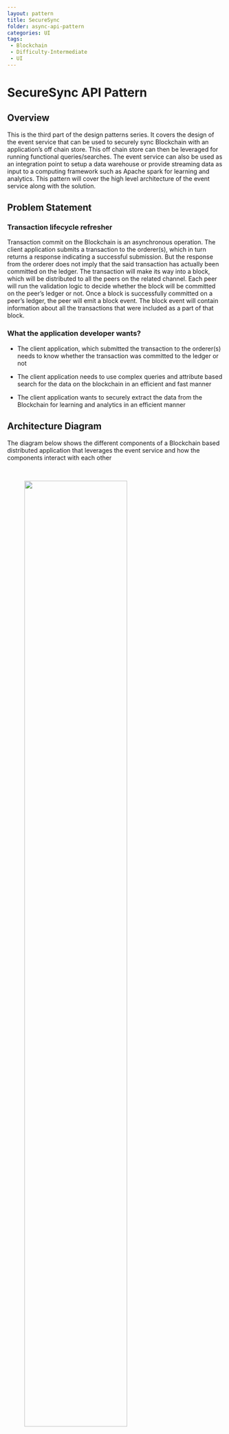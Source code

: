 ```yaml
---
layout: pattern
title: SecureSync
folder: async-api-pattern
categories: UI
tags:
 - Blockchain
 - Difficulty-Intermediate
 - UI
---
```


# SecureSync API Pattern

## Overview

This is the third part of the design patterns series. It covers the design of the event service that can be used to securely sync Blockchain with an application’s off chain store. This off chain store can then be leveraged for running functional queries/searches. The event service can also be used as an integration point to setup a data warehouse or provide streaming data as input to a computing framework such as Apache spark for learning and analytics. This pattern will cover the high level architecture of the event service along with the solution.


## Problem Statement

### Transaction lifecycle refresher

Transaction commit on the Blockchain is an asynchronous operation. The client application submits a transaction to the orderer(s), which in turn returns a response indicating a successful submission. But the response from the orderer does not imply that the said transaction has actually been committed on the ledger. The transaction will make its way into a block, which will be distributed to all the peers on the related channel. Each peer will run the validation logic to decide whether the block will be committed on the peer’s ledger or not. Once a block is successfully committed on a peer’s ledger, the peer will emit a block event. The block event will contain information about all the transactions that were included as a part of that block.

### What the application developer wants?

* The client application, which submitted the transaction to the orderer(s) needs to know whether the transaction was committed to the ledger or not

* The client application needs to use complex queries and attribute based search for the data on the blockchain in an efficient and fast manner

* The client application wants to securely extract the data from the Blockchain for learning and analytics in an efficient manner



## Architecture Diagram

The diagram below shows the different components of a Blockchain based distributed application that leverages the event service and how the components interact with each other

&ensp;

<figure>
<html>
<head>
<meta name="viewport" content="width=device-width, initial-scale=1">
</head>
<body>


<img src="./images/securesync-images/fig-1.png" style="width:75%;">

</body>
</html>
<figcaption>Fig.1</figcaption>
</figure>

&ensp;

The architecture above demonstrates how the event service can be used to publish block events to a queue of choice. These block events can be subsequently picked up by different consumers for functional application integration, learning and analytics. The next section will dive deeper into each of the components.

## Solution

### Event Service

The major responsibilities of the Event service are outlined below

* Registering with and listening in for block events from the channel event service

* Do a possible data transformation on the block events for easier consumer consumption in addition to what filtered blocks provide

* Distribute these events to interested consumers with atleast once delivery semantics

* Be crash fault tolerant and support load balancing on the producer and consumer side


#### Deployment

The event service is meant to be part of a distributed application stack that belongs to a peer owning organization/member. This is in line with the design of other application components so as to avoid point of centralization that gets to see all the events/data on the Blockchain. The event service would be able to listen in for block events on channels that the organization/member is a part of.

#### Registration

The event service could leverage the default registration mechanism provided by the chosen SDK or directly write a gRPC client to interact with the Deliver and DeliverFiltered event services provided by the fabric for a more customized implementation. The block events received from the channel event service could then be transformed or pushed as is on a messaging queue of choice. This design pattern will take Kafka as an example. The event service could expose a set of REST APIs, which could be used for configuring/creating  subscriptions with event services of different channels. Alternately, the event service could read the necessary configuration on start up from traditional config files and go register with the required channel event services.

#### Event Producer

<font color="red">**``<TODO>``** Add more detail on where the data resides in the block event/transaction</font>

As mentioned earlier, once the event service receives block events from the channel event service, it can push these events (with optional transformation) to a messaging queue of choice. For the sake of discussion this pattern will take Kafka as an example.

* The event producer would push the block events to a kafka topic

* This topic can be further subdivided into partitions by whatever partitioning logic suits the application needs. E.g Partitions could be created based on whether the block number is even or odd. Partitions could be created based on chaincodes or chaincode event types etc. The idea is to have a reasonable number of partitions so as to facilitate load balancing when writing to a topic from the producer side

* The topic should have a reasonable replication factor so that the topic data is replicated across multiple kafka brokers

* The event producer should also keep track of the blocks that have been successfully pushed on to the topic. This will help recover from unplanned crashes since the event producer can start processing blocks from where it left off before the crash

#### Event Consumer

Kafka consumer groups can be used to listen in for the block events from the consuming application.

* The consumer group will help facilitate load balancing on the consumer side since each partition will be assigned to one consumer in the consumer group

* In case a consumer crashes, kafka will reassign the partition to a different consumer in the consumer group ensuring that the event gets consumed

* Number of consumers in the consumer group should be less than or equal to the number partitions in the topic being consumed off.

* The consuming application can be horizontally scaled so as to create the targeted number of consumers in a consumer group

#### Delivery Semantics

Exactly once ordered delivery would be the holy grail. But a more practical implementation would be able to achieve at least once unordered delivery semantics. At least once semantics mean that a block event would not be lost but it may be delivered to the consumer multiple times. Unordered delivery means that the block events may reach the consumer out of order. The consuming application would need to handle both these cases

### Consumer Application

The consumer application design was discussed in detail in the second part of the design pattern series, which covered the async API pattern. In a nutshell the application layer is responsible for interacting with the Blockchain for submitting transactions and also providing the API layer for the end consumers to interact with. In addition, the consumer application is also responsible for implementing the client/consumer that can read data/block events off the queue being published to by the event service. The data provided by the event service can then be used to populate the off chain store. This in turn will help create a suitable representation of the data that is available on the ledger. The consumer application can then always directly query the off chain store instead of going to the ledger for fetching the data.

As per the delivery semantics covered earlier, the consumer application would need to take care of the following

<i>Handling duplicate block event delivery</i>

Unless block event processing on the consumer side is important, the consuming application would need to keep track of the blocks it has already consumed. This way the consuming application can ignore any duplicate block events

<i>Handling unordered block event delivery</i>

Here is a sample approach to handle out of order block events. It can be adapted to suit an application’s needs.

For every object/resource that is being acted upon in the chaincode and which will be replicated in the off chain store, the consuming application should maintain the following lookup data

```
{
	"objectId": "obj123",
	"lastBlockSeen": 3
}
```

Every time the consuming application sees a block related to an object, it should update the lookup data to reflect that. The consuming application can decide to process a transaction in the block only if the object being acted upon has not already seen a later block

Now let’s see how this approach pans out with an example scenario. Let us assume that the following transactions were committed on to the ledger

Transaction 1, Block 1: Creates a new object (obj123) on the ledger

Transaction 2, Block 2: Updates the object (obj123) on the ledger

Transaction 3, Block 3: Deletes the object (obj123) on the ledger

Let’s assume the consumer application see’s these blocks in reverse order (3,2,1).

* The consumer application received block 3

* It extracts transaction 3 from the block

* It determines from the transaction payload that the object to be deleted is obj123

* It does a lookup for obj123. There is no entry for this object. This indicates that the object is yet to be created and there is nothing to delete in the off chain store.

* The consumer creates an entry for obj123 indicating that the last block seen is 3

* Now the consumer app receives block 2. It extracts the transaction and determines that object being updated is obj123

* The consumer performs the lookup for obj123 and finds that an operation corresponding to block 3 has already been performed for this object. The consumer application ignores obj123 as a part of block event 2

* Same process is repeated when the consumer application receives block 1

The flowchart below captures the logical flow to follow when the consumer application receives a block event

&ensp;

<figure>
<html>
<head>
<meta name="viewport" content="width=device-width, initial-scale=1">
</head>
<body>


<img src="./images/securesync-images/fig2.png" style="width:75%;">

</body>
</html>
<figcaption>Fig.2</figcaption>
</figure>

&ensp;

#### Considerations

* Capture the action being performed (INSERT/UPDATE/DELETE) in the transaction payload or via a chaincode event payload. The consumer app would need to understand the action being performed to handle it appropriately

* In case of an update, make sure to include the whole data object in the transaction payload or chaincode event. This would ensure that if an update transaction is received before an insert transaction, the app can simply create/insert the said object into the off chain store. If the update transaction included only the fields that were updated then the consumer app would not be able to process this update on the off chain store since the insert transaction has not been processed yet.

### Off Chain Persistence Store

The off chain persistence can be implemented using any mechanism that suits the application’s design and data structures. The purpose of the off chain store is to be a replica of the data on the Blockchain that is relevant to the owning distributed application/stack. All queries can then be served directly from the off chain store rather than going to the Blockchain directly. This provides faster reads and more powerful search capabilities along with more granular administrative control over the persistence layer.

#### Considerations

* The off chain store should be distributed and scoped to a distributed application stack and not centralized

* The off chain store is meant to store the data that is relevant to the owning application stack

* All reads via the corresponding application’s stack can now go directly to the off chain storage rather than Blockchain

### Analytics

The data being pushed by the event service can also be used for analytics and learning.

* A dedicated consumer can be used to read data off the queue for analytics and learning purpose

* Assuming the data is in JSON format, the consumer could then transform data into a traditional tabular relational format and store it in a standard RDMS.

* This RDMS could then be used as a source of an ETL process that could load the data into a traditional data warehouse

* The data warehouse could then be used for standard business analytics, visualization, reporting etc

* The data warehouse could also be used as a source for a computing framework such as Apache spark, which could use historical data as a part of its machine learning models

* Another consumer could be used to read the data off the queue and stream it into Apache spark directly as well.

## Usage/Examples

### Example Implementations
